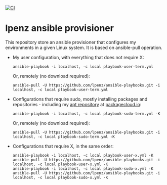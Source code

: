 [![CI](https://github.com/lpenz/ansible-playbooks/actions/workflows/ci.yml/badge.svg)](https://github.com/lpenz/ansible-playbooks/actions/workflows/ci.yml)

# lpenz ansible provisioner

This repository store an ansible provisioner that configures my environments in
a given Linux system. It is based on ansible-pull operation.

- My user configuration, with everything that does not require X:

  ```shell
  ansible-playbook -i localhost, -c local playbook-user-term.yml
  ```

  Or, remotely (no download required):

  ```shell
  ansible-pull -U https://github.com/lpenz/ansible-playbooks.git -i localhost, -c local playbook-user-term.yml
  ```

- Configurations that require sudo, mostly installing packages and
  repositories - including
  my [apt repository](https://packagecloud.io/lpenz/lpenz)
  at [packagecloud.io](https://packagecloud.io):

  ```shell
  ansible-playbook -i localhost, -c local playbook-sudo-term.yml -K
  ```

  Or, remotely (no download required):

  ```shell
  ansible-pull -U https://github.com/lpenz/ansible-playbooks.git -i localhost, -c local playbook-sudo-term.yml -K
  ```

- Configurations that require X, in the same order:
  ```shell
  ansible-playbook -i localhost, -c local playbook-user-x.yml -K
  ansible-pull -U https://github.com/lpenz/ansible-playbooks.git -i localhost, -c local playbook-user-x.yml -K
  ansible-playbook -i localhost, -c local playbook-sudo-x.yml -K
  ansible-pull -U https://github.com/lpenz/ansible-playbooks.git -i localhost, -c local playbook-sudo-x.yml -K
  ```

